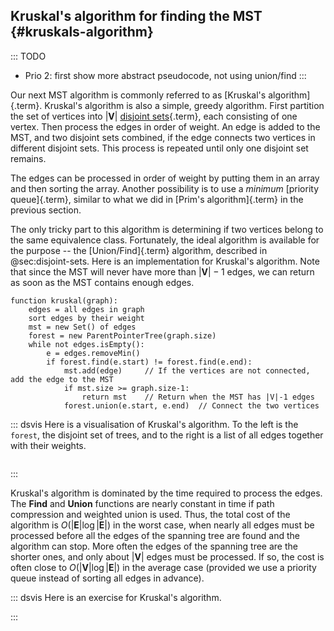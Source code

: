 
## Kruskal's algorithm for finding the MST {#kruskals-algorithm}

::: TODO
- Prio 2: first show more abstract pseudocode, not using union/find
:::

Our next MST algorithm is commonly referred to as
[Kruskal's algorithm]{.term}. Kruskal's
algorithm is also a simple, greedy algorithm. First partition the set of
vertices into $|\mathbf{V}|$
[disjoint sets](#union-find){.term},
each consisting of one vertex. Then process the edges in order of
weight. An edge is added to the MST, and two disjoint sets combined, if
the edge connects two vertices in different disjoint sets. This process
is repeated until only one disjoint set remains.

The edges can be processed in order of weight by putting them in an
array and then sorting the array. Another possibility is to use a
*minimum* [priority queue]{.term}, similar to what we did in
[Prim's algorithm]{.term} in the previous section.

The only tricky part to this algorithm is determining if two vertices
belong to the same equivalence class. Fortunately, the ideal algorithm
is available for the purpose -- the [Union/Find]{.term} algorithm, described in @sec:disjoint-sets.
Here is an implementation for Kruskal's algorithm. Note that since the
MST will never have more than $|\mathbf{V}|-1$ edges, we can return as
soon as the MST contains enough edges.

    function kruskal(graph):
        edges = all edges in graph
        sort edges by their weight
        mst = new Set() of edges
        forest = new ParentPointerTree(graph.size)
        while not edges.isEmpty():
            e = edges.removeMin()
            if forest.find(e.start) != forest.find(e.end):
                mst.add(edge)     // If the vertices are not connected, add the edge to the MST
                if mst.size >= graph.size-1:
                    return mst    // Return when the MST has |V|-1 edges
                forest.union(e.start, e.end)  // Connect the two vertices


::: dsvis
Here is a visualisation of Kruskal's algorithm.
To the left is the `forest`, the disjoint set of trees, and to the right is a list of all edges together with their weights.

``` {.jsav-animation src="Graph/kruskalCON.js" links="Graph/kruskalCON.css"}
```
:::

Kruskal's algorithm is dominated by the time required to process the
edges. The **Find** and **Union** functions are nearly constant in time if
path compression and weighted union is used. Thus, the total cost of the
algorithm is $O(|\mathbf{E}| \log |\mathbf{E}|)$ in the worst case,
when nearly all edges must be processed before all the edges of the
spanning tree are found and the algorithm can stop. More often the edges
of the spanning tree are the shorter ones, and only about $|\mathbf{V}|$
edges must be processed. If so, the cost is often close to
$O(|\mathbf{V}| \log |\mathbf{E}|)$ in the average case (provided
we use a priority queue instead of sorting all edges in advance).

::: dsvis
Here is an exercise for Kruskal's algorithm.

<avembed id="KruskalPE" src="Graph/KruskalPE.html" type="pe" name="Kruskal's Algorithm Proficiency Exercise"/>
:::

<!--
### Invariants
 -->

